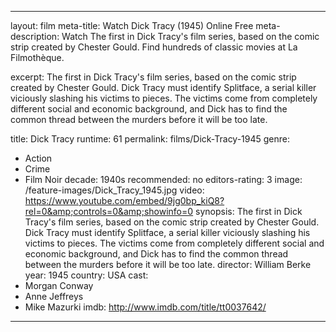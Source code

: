 ---

layout: film
meta-title: Watch Dick Tracy (1945) Online Free
meta-description:  Watch The first in Dick Tracy's film series, based on the comic strip created by Chester Gould.  Find hundreds of classic movies at La Filmothèque.


excerpt: The first in Dick Tracy's film series, based on the comic strip created by Chester Gould. Dick Tracy must identify Splitface, a serial killer viciously slashing his victims to pieces. The victims come from completely different social and economic background, and Dick has to find the common thread between the murders before it will be too late. 

title: Dick Tracy
runtime: 61
permalink: films/Dick-Tracy-1945
genre:
- Action
- Crime
- Film Noir 
decade: 1940s
recommended: no
editors-rating: 3
image: /feature-images/Dick_Tracy_1945.jpg
video: https://www.youtube.com/embed/9jg0bp_kiQ8?rel=0&amp;controls=0&amp;showinfo=0
synopsis: The first in Dick Tracy's film series, based on the comic strip created by Chester Gould. Dick Tracy must identify Splitface, a serial killer viciously slashing his victims to pieces. The victims come from completely different social and economic background, and Dick has to find the common thread between the murders before it will be too late. 
director: William Berke
year: 1945
country: USA
cast:
- Morgan Conway
- Anne Jeffreys
- Mike Mazurki
imdb: http://www.imdb.com/title/tt0037642/

---